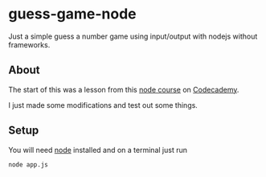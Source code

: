 # guess-game-node

Just a simple guess a number game using input/output with nodejs without frameworks.

## About

The start of this was a lesson from this [node course](https://www.codecademy.com/learn/learn-node-js) on [Codecademy](https://www.codecademy.com/learn).

I just made some modifications and test out some things.

## Setup

You will need [node](https://nodejs.org/en/) installed and on a terminal just run

```
node app.js
```
